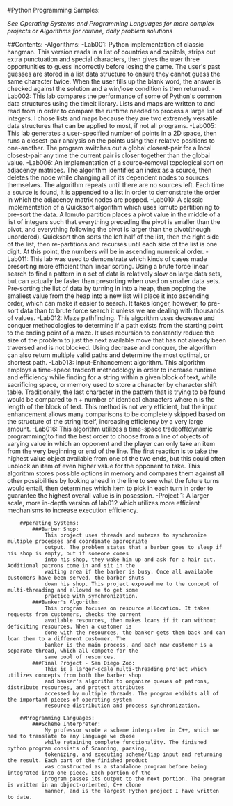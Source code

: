 #Python Programming Samples:

*See Operating Systems and Programming Languages for more complex projects
or Algorithms for routine, daily problem solutions*

##Contents:
		-Algorithms:
			-Lab001:
				Python implementation of classic hangman. This version reads in a list of
				countries and capitols, strips out extra punctuation and special characters,
				then gives the user three opportunities to guess incorrectly before losing 
				the game. The user's past guesses are stored in a list data structure to
				ensure they cannot guess the same character twice. When the user fills up
				the blank word, the answer is checked against the solution and a win/lose
				condition is then returned.
			-Lab002:
				This lab compares the performance of some of Python's common data structures
				using the timeit library. Lists and maps are written to and read from in order
				to compare the runtime needed to process a large list of integers. I chose lists
				and maps because they are two extremely versatile data structures that can be
				applied to most, if not all programs.
			-Lab005:
				This lab generates a user-specified number of points in a 2D space, then runs
				a closest-pair analysis on the points using their relative positions to one-another.
				The program switches out a global closest-pair for a local closest-pair any time the
				current pair is closer together than the global value.
			-Lab006:
				An implementation of a source-removal topological sort on adjacency matrices. The 
				algorithm identifies an index as a source, then deletes the node while changing
				all of its dependent nodes to sources themselves. The algorithm repeats until there
				are no sources left. Each time a source is found, it is appended to a list in order
				to demonstrate the order in which the adjacency matrix nodes are popped.
			-Lab010:
				A classic implementation of a Quicksort algorithm which uses lomuto partitioning
				to pre-sort the data. A lomuto partition places a pivot value in the middle of a 
				list of integers such that everything preceding the pivot is smaller than the pivot,
				and everything following the pivot is larger than the pivot(though unordered).
				Quicksort then sorts the left half of the list, then the right side of the list, then
				re-partitions and recurses until each side of the list is one digit. At this point,
				the numbers will be in ascending numerical order.
			-Lab011:
				This lab was used to demonstrate which kinds of cases made presorting more efficient
				than linear sorting. Using a brute force linear search to find a pattern in a set of
				data is relatively slow on large data sets, but can actually be faster than presorting
				when used on smaller data sets. Pre-sorting the list of data by turning in into a heap,
				then popping the smallest value from the heap into a new list will place it into ascending
				order, which can make it easier to search. It takes longer, however, to pre-sort data than
				to brute force search it unless we are dealing with thousands of values.
			-Lab012:
				Maze pathfinding. This algorithm uses decrease and conquer methodologies to determine if 
				a path exists from the starting point to the ending point of a maze. It uses recursion to 
				constantly reduce the size of the problem to just the next available move that has not
				already been traversed and is not blocked. Using decrease and conquer, the algorithm can
				also return multiple valid paths and determine the most optimal, or shortest path.
			-Lab013:
				Input-Enhancement algorithm. This algorithm employs a time-space tradeoff methodology in
				order to increase runtime and efficiency while finding for a string within a given block
				of text, while sacrificing space, or memory used to store a character by character shift
				table. Traditionally, the last character in the pattern that is trying to be found would
				be compared to n + number of identical characters where n is the length of the block of
				text. This method is not very efficient, but the input enhancement allows many comparisons
				to be completely skipped based on the structure of the string itself, increasing efficiency
				by a very large amount.
			-Lab016:
				This algorithm utilizes a time-space tradeoff(dynamic programming)to find the best order
				to choose from a line of objects of varying value in which an opponent and the player can
				only take an item from the very beginning or end of the line. The first reaction is to take
				the highest value object available from one of the two ends, but this could often unblock 
				an item of even higher value for the opponent to take. This algorithm stores possible options
				in memory and compares them against all other possibilities by looking ahead in the line to 
				see what the future turns would entail, then determines which item to pick in each turn in
				order to guarantee the highest overall value is in posession.
			-Project 1:
				A larger scale, more in-depth version of lab012 which utilizes more efficient mechanisms to
				increase execution efficiency.
				
		##perating Systems:
			###Barber Shop:
				This project uses threads and mutexes to synchronize multiple processes and coordinate appropriate
				output. The problem states that a barber goes to sleep if his shop is empty, but if someone comes
				into his shop, they wake him up and ask for a hair cut. Additional patrons come in and sit in the
				waiting area if the barber is busy. Once all available customers have been served, the barber shuts
				down his shop. This project exposed me to the concept of multi-threading and allowed me to get some
				practice with synchronization.
			###Banker's Algorithm:
				This program focuses on resource allocation. It takes requests from customers, checks the current
				available resources, then makes loans if it can without deficiting resources. When a customer is 
				done with the resources, the banker gets them back and can loan them to a different customer. The 
				banker is the main process, and each new customer is a separate thread, which all compete for the 
				same pool of resources.
			###Final Project - San Diego Zoo:
				This is a larger-scale multi-threading project which utilizes concepts from both the barber shop 
				and banker's algorithm to organize queues of patrons, distribute resources, and protect attributes
				accessed by multiple threads. The program ehibits all of the important pieces of operating system
				resource distribution and process synchronization.
				
		##Programming Languages:
			###Scheme Interpreter:
				My professor wrote a scheme interpreter in C++, which we had to translate to any language we chose
				while retaining complete functionality. The finished python program consists of Scanning, parsing,
				tokenizing, and executing scheme/lisp input and returning the result. Each part of the finished product
				was constructed as a standalone program before being integrated into one piece. Each portion of the 
				program passes its output to the next portion. The program is written in an object-oriented, C++ clone
				manner, and is the largest Python project I have written to date.